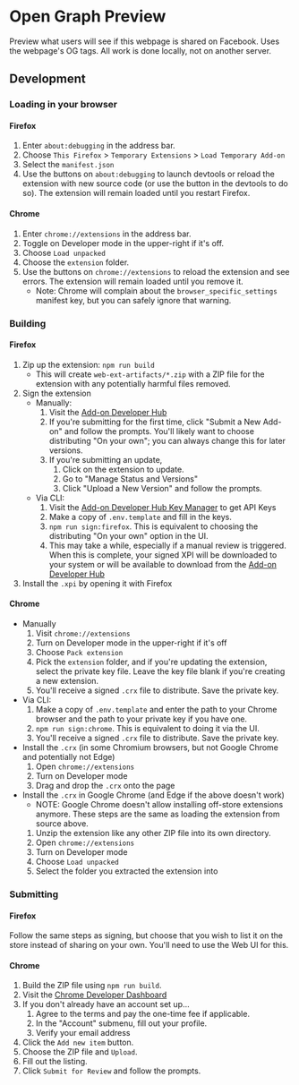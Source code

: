 # Open Graph Preview

Preview what users will see if this webpage is shared on Facebook. Uses the webpage's OG tags. All work is done locally, not on another server.

## Development

### Loading in your browser

#### Firefox

1. Enter `about:debugging` in the address bar.
2. Choose `This Firefox` > `Temporary Extensions` > `Load Temporary Add-on`
3. Select the `manifest.json`
4. Use the buttons on `about:debugging` to launch devtools or reload the extension with new source code (or use the button in the devtools to do so). The extension will remain loaded until you restart Firefox.

#### Chrome

1. Enter `chrome://extensions` in the address bar.
2. Toggle on Developer mode in the upper-right if it's off.
3. Choose `Load unpacked`
4. Choose the `extension` folder.
5. Use the buttons on `chrome://extensions` to reload the extension and see errors. The extension will remain loaded until you remove it.
    - Note: Chrome will complain about the `browser_specific_settings` manifest key, but you can safely ignore that warning.

### Building

#### Firefox

1. Zip up the extension: `npm run build`
    - This will create `web-ext-artifacts/*.zip` with a ZIP file for the extension with any potentially harmful files removed.
2. Sign the extension
    - Manually:
        1. Visit the [Add-on Developer Hub](https://addons.mozilla.org/en-US/developers/addons)
        2. If you're submitting for the first time, click "Submit a New Add-on" and follow the prompts. You'll likely want to choose distributing "On your own"; you can always change this for later versions.
        3. If you're submitting an update,
            1. Click on the extension to update.
            2. Go to "Manage Status and Versions"
            3. Click "Upload a New Version" and follow the prompts.
    - Via CLI: 
        1. Visit the [Add-on Developer Hub Key Manager](https://addons.mozilla.org/en-US/developers/addon/api/key/) to get API Keys
        2. Make a copy of `.env.template` and fill in the keys.
        3. `npm run sign:firefox`. This is equivalent to choosing the distributing "On your own" option in the UI.
        4. This may take a while, especially if a manual review is triggered. When this is complete, your signed XPI will be downloaded to your system or will be available to download from the [Add-on Developer Hub](https://addons.mozilla.org/en-US/developers/addons)
3. Install the `.xpi` by opening it with Firefox

#### Chrome

- Manually
    1. Visit `chrome://extensions`
    2. Turn on Developer mode in the upper-right if it's off
    3. Choose `Pack extension`
    4. Pick the `extension` folder, and if you're updating the extension, select the private key file. Leave the key file blank if you're creating a new extension.
    5. You'll receive a signed `.crx` file to distribute. Save the private key.
- Via CLI:
    1. Make a copy of `.env.template` and enter the path to your Chrome browser and the path to your private key if you have one.
    2. `npm run sign:chrome`. This is equivalent to doing it via the UI.
    3. You'll receive a signed `.crx` file to distribute. Save the private key.
- Install the `.crx` (in some Chromium browsers, but not Google Chrome and potentially not Edge)
    1. Open `chrome://extensions`
    2. Turn on Developer mode
    3. Drag and drop the `.crx` onto the page
- Install the `.crx` in Google Chrome (and Edge if the above doesn't work)
    - NOTE: Google Chrome doesn't allow installing off-store extensions anymore. These steps are the same as loading the extension from source above.
    1. Unzip the extension like any other ZIP file into its own directory.
    2. Open `chrome://extensions`
    3. Turn on Developer mode
    4. Choose `Load unpacked`
    5. Select the folder you extracted the extension into

### Submitting

#### Firefox

Follow the same steps as signing, but choose that you wish to list it on the store instead of sharing on your own. You'll need to use the Web UI for this.

#### Chrome

1. Build the ZIP file using `npm run build`.
2. Visit the [Chrome Developer Dashboard](https://chrome.google.com/webstore/developer/dashboard)
3. If you don't already have an account set up...
    1. Agree to the terms and pay the one-time fee if applicable.
    2. In the "Account" submenu, fill out your profile.
    3. Verify your email address
4. Click the `Add new item` button.
5. Choose the ZIP file and `Upload`.
6. Fill out the listing.
7. Click `Submit for Review` and follow the prompts.